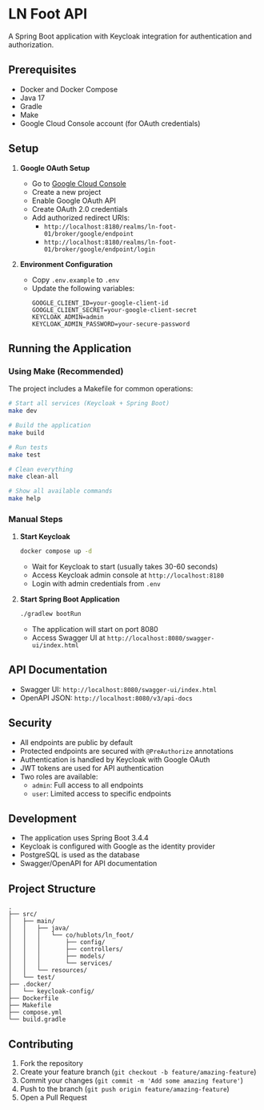 # LN Foot API

A Spring Boot application with Keycloak integration for authentication and authorization.

## Prerequisites

- Docker and Docker Compose
- Java 17
- Gradle
- Make
- Google Cloud Console account (for OAuth credentials)

## Setup

1. **Google OAuth Setup**
   - Go to [Google Cloud Console](https://console.cloud.google.com)
   - Create a new project
   - Enable Google OAuth API
   - Create OAuth 2.0 credentials
   - Add authorized redirect URIs:
     - `http://localhost:8180/realms/ln-foot-01/broker/google/endpoint`
     - `http://localhost:8180/realms/ln-foot-01/broker/google/endpoint/login`

2. **Environment Configuration**
   - Copy `.env.example` to `.env`
   - Update the following variables:
     ```
     GOOGLE_CLIENT_ID=your-google-client-id
     GOOGLE_CLIENT_SECRET=your-google-client-secret
     KEYCLOAK_ADMIN=admin
     KEYCLOAK_ADMIN_PASSWORD=your-secure-password
     ```

## Running the Application

### Using Make (Recommended)

The project includes a Makefile for common operations:

```bash
# Start all services (Keycloak + Spring Boot)
make dev

# Build the application
make build

# Run tests
make test

# Clean everything
make clean-all

# Show all available commands
make help
```

### Manual Steps

1. **Start Keycloak**
   ```bash
   docker compose up -d
   ```
   - Wait for Keycloak to start (usually takes 30-60 seconds)
   - Access Keycloak admin console at `http://localhost:8180`
   - Login with admin credentials from `.env`

2. **Start Spring Boot Application**
   ```bash
   ./gradlew bootRun
   ```
   - The application will start on port 8080
   - Access Swagger UI at `http://localhost:8080/swagger-ui/index.html`

## API Documentation

- Swagger UI: `http://localhost:8080/swagger-ui/index.html`
- OpenAPI JSON: `http://localhost:8080/v3/api-docs`

## Security

- All endpoints are public by default
- Protected endpoints are secured with `@PreAuthorize` annotations
- Authentication is handled by Keycloak with Google OAuth
- JWT tokens are used for API authentication
- Two roles are available:
  - `admin`: Full access to all endpoints
  - `user`: Limited access to specific endpoints

## Development

- The application uses Spring Boot 3.4.4
- Keycloak is configured with Google as the identity provider
- PostgreSQL is used as the database
- Swagger/OpenAPI for API documentation

## Project Structure

```
.
├── src/
│   ├── main/
│   │   ├── java/
│   │   │   └── co/hublots/ln_foot/
│   │   │       ├── config/
│   │   │       ├── controllers/
│   │   │       ├── models/
│   │   │       └── services/
│   │   └── resources/
│   └── test/
├── .docker/
│   └── keycloak-config/
├── Dockerfile
├── Makefile
├── compose.yml
└── build.gradle
```

## Contributing

1. Fork the repository
2. Create your feature branch (`git checkout -b feature/amazing-feature`)
3. Commit your changes (`git commit -m 'Add some amazing feature'`)
4. Push to the branch (`git push origin feature/amazing-feature`)
5. Open a Pull Request